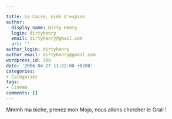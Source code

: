 ```yaml
---

title: Le Caire, nids d'espion
author:
  display_name: Dirty Henry
  login: dirtyhenry
  email: dirtyhenry@gmail.com
  url: ''
author_login: dirtyhenry
author_email: dirtyhenry@gmail.com
wordpress_id: 308
date: '2006-04-27 11:22:00 +0200'
categories:
- Catégories
tags:
- Cinéma
comments: []
---
```

Mmmh ma biche, prenez mon Mojo, nous allons chercher le Grall !
